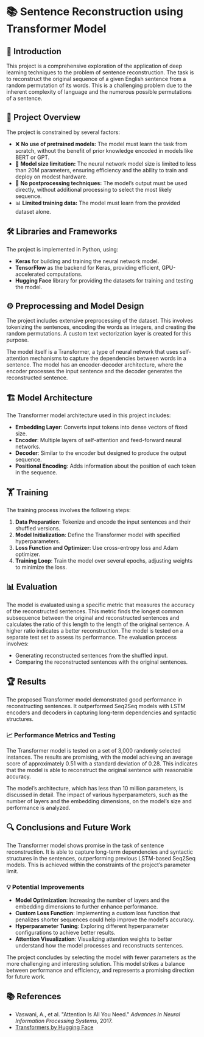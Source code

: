 # 📚 Sentence Reconstruction using Transformer Model

## 🚀 Introduction

This project is a comprehensive exploration of the application of deep learning techniques to the problem of sentence reconstruction. The task is to reconstruct the original sequence of a given English sentence from a random permutation of its words. This is a challenging problem due to the inherent complexity of language and the numerous possible permutations of a sentence.

## 🌟 Project Overview

The project is constrained by several factors:

* ❌ **No use of pretrained models:** The model must learn the task from scratch, without the benefit of prior knowledge encoded in models like BERT or GPT.
* 📏 **Model size limitation:** The neural network model size is limited to less than 20M parameters, ensuring efficiency and the ability to train and deploy on modest hardware.
* 🚫 **No postprocessing techniques:** The model’s output must be used directly, without additional processing to select the most likely sequence.
* 📊 **Limited training data:** The model must learn from the provided dataset alone.

## 🛠️ Libraries and Frameworks

The project is implemented in Python, using:

- **Keras** for building and training the neural network model.
- **TensorFlow** as the backend for Keras, providing efficient, GPU-accelerated computations.
- **Hugging Face** library for providing the datasets for training and testing the model.

## ⚙️ Preprocessing and Model Design

The project includes extensive preprocessing of the dataset. This involves tokenizing the sentences, encoding the words as integers, and creating the random permutations. A custom text vectorization layer is created for this purpose.

The model itself is a Transformer, a type of neural network that uses self-attention mechanisms to capture the dependencies between words in a sentence. The model has an encoder-decoder architecture, where the encoder processes the input sentence and the decoder generates the reconstructed sentence.

## 🏗️ Model Architecture

The Transformer model architecture used in this project includes:

- **Embedding Layer**: Converts input tokens into dense vectors of fixed size.
- **Encoder**: Multiple layers of self-attention and feed-forward neural networks.
- **Decoder**: Similar to the encoder but designed to produce the output sequence.
- **Positional Encoding**: Adds information about the position of each token in the sequence.

## 🏋️ Training

The training process involves the following steps:

1. **Data Preparation**: Tokenize and encode the input sentences and their shuffled versions.
2. **Model Initialization**: Define the Transformer model with specified hyperparameters.
3. **Loss Function and Optimizer**: Use cross-entropy loss and Adam optimizer.
4. **Training Loop**: Train the model over several epochs, adjusting weights to minimize the loss.

## 📊 Evaluation

The model is evaluated using a specific metric that measures the accuracy of the reconstructed sentences. This metric finds the longest common subsequence between the original and reconstructed sentences and calculates the ratio of this length to the length of the original sentence. A higher ratio indicates a better reconstruction. The model is tested on a separate test set to assess its performance. The evaluation process involves:

- Generating reconstructed sentences from the shuffled input.
- Comparing the reconstructed sentences with the original sentences.

## 🏆 Results

The proposed Transformer model demonstrated good performance in reconstructing sentences. It outperformed Seq2Seq models with LSTM encoders and decoders in capturing long-term dependencies and syntactic structures.

### 📈 Performance Metrics and Testing

The Transformer model is tested on a set of 3,000 randomly selected instances. The results are promising, with the model achieving an average score of approximately 0.51 with a standard deviation of 0.28. This indicates that the model is able to reconstruct the original sentence with reasonable accuracy.

The model’s architecture, which has less than 10 million parameters, is discussed in detail. The impact of various hyperparameters, such as the number of layers and the embedding dimensions, on the model’s size and performance is analyzed.

## 🔍 Conclusions and Future Work

The Transformer model shows promise in the task of sentence reconstruction. It is able to capture long-term dependencies and syntactic structures in the sentences, outperforming previous LSTM-based Seq2Seq models. This is achieved within the constraints of the project’s parameter limit.

### 💡 Potential Improvements

- **Model Optimization**: Increasing the number of layers and the embedding dimensions to further enhance performance.
- **Custom Loss Function**: Implementing a custom loss function that penalizes shorter sequences could help improve the model's accuracy.
- **Hyperparameter Tuning**: Exploring different hyperparameter configurations to achieve better results.
- **Attention Visualization**: Visualizing attention weights to better understand how the model processes and reconstructs sentences.

The project concludes by selecting the model with fewer parameters as the more challenging and interesting solution. This model strikes a balance between performance and efficiency, and represents a promising direction for future work.

## 📚 References

- Vaswani, A., et al. "Attention Is All You Need." *Advances in Neural Information Processing Systems*, 2017.
- [Transformers by Hugging Face](https://huggingface.co/transformers/)